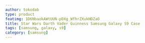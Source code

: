 ```yaml
---
author: tokodab
type: product
featimg: 1D6NbaokAWtUUN-pDXg_WfhrZXukHDZaO
title: Star Wars Darth Vader Guinness Samsung Galaxy S9 Case
tags: [samsung, galaxy, s9]
category: [samsung]
---
```


